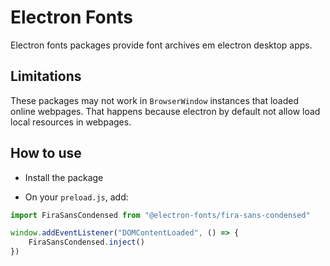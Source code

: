 # Electron Fonts

Electron fonts packages provide font archives em electron desktop apps.

## Limitations

These packages may not work in `BrowserWindow` instances that loaded online webpages. That happens because electron by default not allow load local resources in webpages.

## How to use

* Install the package

* On your `preload.js`, add:

```ts
import FiraSansCondensed from "@electron-fonts/fira-sans-condensed"

window.addEventListener("DOMContentLoaded", () => {
    FiraSansCondensed.inject()
})
```